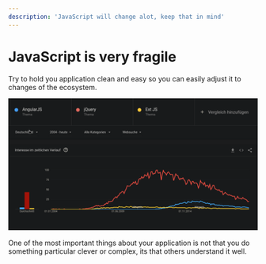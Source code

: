 ```yaml
---
description: 'JavaScript will change alot, keep that in mind'
---
```


# JavaScript is very fragile

Try to hold you application clean and easy so you can easily adjust it to changes of the ecosystem.

![](.gitbook/assets/screenshot_20200129_221617.png)

One of the most important things about your application is not that you do something particular clever or complex, its that others understand it well.



